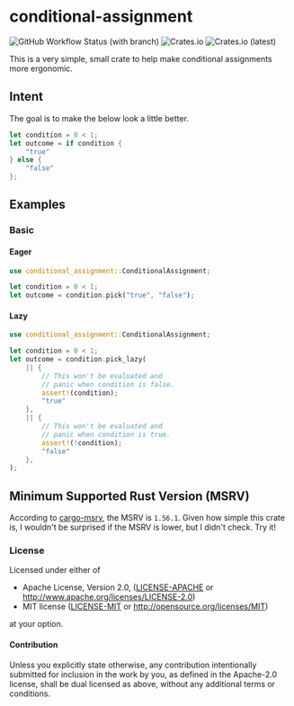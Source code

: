 # conditional-assignment

![GitHub Workflow Status (with branch)](https://img.shields.io/github/actions/workflow/status/xohmz/conditional-assignment/rust.yml?branch=main)
![Crates.io](https://img.shields.io/crates/v/conditional-assignment)
![Crates.io (latest)](https://img.shields.io/crates/dv/conditional-assignment)

This is a very simple, small crate to help make conditional assignments more ergonomic.

## Intent

The goal is to make the below look a little better.

```rust
let condition = 0 < 1;
let outcome = if condition {
    "true"
} else {
    "false"
};
```

## Examples

### Basic

#### Eager

```rust
use conditional_assignment::ConditionalAssignment;

let condition = 0 < 1;
let outcome = condition.pick("true", "false");
```

#### Lazy

```rust
use conditional_assignment::ConditionalAssignment;

let condition = 0 < 1;
let outcome = condition.pick_lazy(
    || {
        // This won't be evaluated and
        // panic when condition is false.
        assert!(condition);
        "true"
    },
    || {
        // This won't be evaluated and
        // panic when condition is true.
        assert!(!condition);
        "false"
    },
);
```

## Minimum Supported Rust Version (MSRV)

According to [cargo-msrv](https://github.com/foresterre/cargo-msrv), the MSRV
is `1.56.1`. Given how simple this crate is, I wouldn't be surprised if the
MSRV is lower, but I didn't check. Try it!

### License

Licensed under either of

* Apache License, Version 2.0, ([LICENSE-APACHE](./LICENSE-APACHE) or <http://www.apache.org/licenses/LICENSE-2.0>)
* MIT license ([LICENSE-MIT](./LICENSE-MIT) or <http://opensource.org/licenses/MIT>)

at your option.

#### Contribution

Unless you explicitly state otherwise, any contribution intentionally
submitted for inclusion in the work by you, as defined in the Apache-2.0
license, shall be dual licensed as above, without any additional terms or
conditions.
